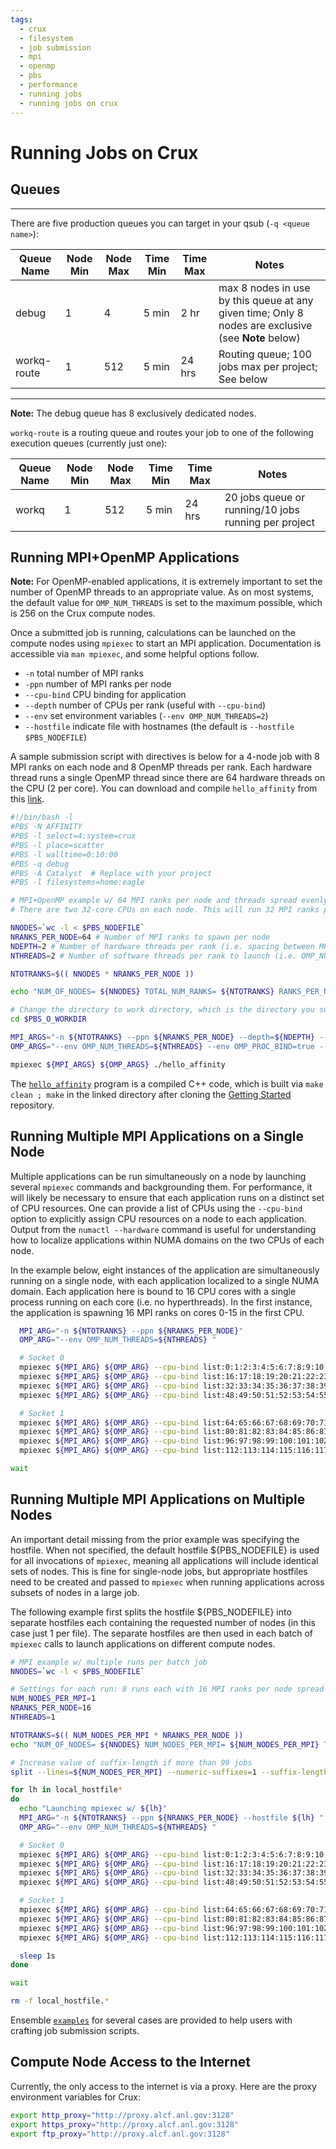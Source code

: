 ```yaml
---
tags:
  - crux
  - filesystem
  - job submission
  - mpi
  - openmp
  - pbs
  - performance
  - running jobs
  - running jobs on crux
---
```


# Running Jobs on Crux

## Queues

*******

There are five production queues you can target in your qsub (`-q <queue name>`):

| Queue Name    | Node Min | Node Max | Time Min | Time Max | Notes                                                                                                |
|---------------|----------|----------|----------|----------|------------------------------------------------------------------------------------------------------|
| debug         | 1        | 4        | 5 min    | 2 hr     | max 8 nodes in use by this queue at any given time; Only 8 nodes are exclusive (see **Note** below) |
| workq-route   | 1        | 512      | 5 min    | 24 hrs   | Routing queue; 100 jobs max per project; See below                                                                             |

******

**Note:** The debug queue has 8 exclusively dedicated nodes.

`workq-route` is a routing queue and routes your job to one of the following execution queues (currently just one):

| Queue Name      | Node Min | Node Max | Time Min | Time Max | Notes                                  |
|-----------------|----------|----------|----------|----------|----------------------------------------|
| workq           | 1        | 512      | 5 min    | 24 hrs   | 20 jobs queue or running/10 jobs running per project |

## Running MPI+OpenMP Applications

**Note:** For OpenMP-enabled applications, it is extremely important to set the number of OpenMP threads to an appropriate value. As on most systems, the default value for `OMP_NUM_THREADS` is set to the maximum possible, which is 256 on the Crux compute nodes.

Once a submitted job is running, calculations can be launched on the compute nodes using `mpiexec` to start an MPI application. Documentation is accessible via `man mpiexec`, and some helpful options follow.

* `-n` total number of MPI ranks
* `-ppn` number of MPI ranks per node
* `--cpu-bind` CPU binding for application
* `--depth` number of CPUs per rank (useful with `--cpu-bind`)
* `--env` set environment variables (`--env OMP_NUM_THREADS=2`)
* `--hostfile` indicate file with hostnames (the default is `--hostfile $PBS_NODEFILE`)

A sample submission script with directives is below for a 4-node job with 8 MPI ranks on each node and 8 OpenMP threads per rank. Each hardware thread runs a single OpenMP thread since there are 64 hardware threads on the CPU (2 per core).
You can download and compile `hello_affinity` from this [link](https://github.com/argonne-lcf/GettingStarted/tree/master/Examples/Crux/affinity).

```bash
#!/bin/bash -l
#PBS -N AFFINITY
#PBS -l select=4:system=crux
#PBS -l place=scatter
#PBS -l walltime=0:10:00
#PBS -q debug
#PBS -A Catalyst  # Replace with your project
#PBS -l filesystems=home:eagle

# MPI+OpenMP example w/ 64 MPI ranks per node and threads spread evenly across cores
# There are two 32-core CPUs on each node. This will run 32 MPI ranks per CPU, 2 OpenMP threads per rank, and each thread bound to a single core.

NNODES=`wc -l < $PBS_NODEFILE`
NRANKS_PER_NODE=64 # Number of MPI ranks to spawn per node
NDEPTH=2 # Number of hardware threads per rank (i.e. spacing between MPI ranks)
NTHREADS=2 # Number of software threads per rank to launch (i.e. OMP_NUM_THREADS)

NTOTRANKS=$(( NNODES * NRANKS_PER_NODE ))

echo "NUM_OF_NODES= ${NNODES} TOTAL_NUM_RANKS= ${NTOTRANKS} RANKS_PER_NODE= ${NRANKS_PER_NODE} THREADS_PER_RANK= ${NTHREADS}"

# Change the directory to work directory, which is the directory you submit the job.
cd $PBS_O_WORKDIR

MPI_ARGS="-n ${NTOTRANKS} --ppn ${NRANKS_PER_NODE} --depth=${NDEPTH} --cpu-bind depth "
OMP_ARGS="--env OMP_NUM_THREADS=${NTHREADS} --env OMP_PROC_BIND=true --env OMP_PLACES=cores "

mpiexec ${MPI_ARGS} ${OMP_ARGS} ./hello_affinity
```

The [`hello_affinity`](https://github.com/argonne-lcf/GettingStarted/tree/master/Examples/Crux/affinity_omp) program is a compiled C++ code, which is built via `make clean ; make` in the linked directory after cloning the [Getting Started](https://github.com/argonne-lcf/GettingStarted) repository.

## Running Multiple MPI Applications on a Single Node

Multiple applications can be run simultaneously on a node by launching several `mpiexec` commands and backgrounding them. For performance, it will likely be necessary to ensure that each application runs on a distinct set of CPU resources. One can provide a list of CPUs using the `--cpu-bind` option to explicitly assign CPU resources on a node to each application. Output from the `numactl --hardware` command is useful for understanding how to localize applications within NUMA domains on the two CPUs of each node.

In the example below, eight instances of the application are simultaneously running on a single node, with each application localized to a single NUMA domain. Each application here is bound to 16 CPU cores with a single process running on each core (i.e. no hyperthreads). In the first instance, the application is spawning 16 MPI ranks on cores 0-15 in the first CPU.

```bash
  MPI_ARG="-n ${NTOTRANKS} --ppn ${NRANKS_PER_NODE}"
  OMP_ARG="--env OMP_NUM_THREADS=${NTHREADS} "

  # Socket 0
  mpiexec ${MPI_ARG} ${OMP_ARG} --cpu-bind list:0:1:2:3:4:5:6:7:8:9:10:11:12:13:14:15 ./hello_affinity &
  mpiexec ${MPI_ARG} ${OMP_ARG} --cpu-bind list:16:17:18:19:20:21:22:23:24:25:26:27:28:29:30:31 ./hello_affinity &
  mpiexec ${MPI_ARG} ${OMP_ARG} --cpu-bind list:32:33:34:35:36:37:38:39:40:41:42:43:44:45:46:47 ./hello_affinity &
  mpiexec ${MPI_ARG} ${OMP_ARG} --cpu-bind list:48:49:50:51:52:53:54:55:56:57:58:59:60:61:62:63 ./hello_affinity &

  # Socket 1
  mpiexec ${MPI_ARG} ${OMP_ARG} --cpu-bind list:64:65:66:67:68:69:70:71:72:73:74:75:76:77:78:79 ./hello_affinity &
  mpiexec ${MPI_ARG} ${OMP_ARG} --cpu-bind list:80:81:82:83:84:85:86:87:88:89:90:91:92:93:94:95 ./hello_affinity &
  mpiexec ${MPI_ARG} ${OMP_ARG} --cpu-bind list:96:97:98:99:100:101:102:103:104:105:106:107:108:109:110:111 ./hello_affinity &
  mpiexec ${MPI_ARG} ${OMP_ARG} --cpu-bind list:112:113:114:115:116:117:118:119:120:121:122:123:124:125:126:127 ./hello_affinity &

wait
```

## Running Multiple MPI Applications on Multiple Nodes

An important detail missing from the prior example was specifying the hostfile. When not specified, the default hostfile ${PBS_NODEFILE} is used for all invocations of `mpiexec`, meaning all applications will include identical sets of nodes. This is fine for single-node jobs, but appropriate hostfiles need to be created and passed to `mpiexec` when running applications across subsets of nodes in a large job.

The following example first splits the hostfile ${PBS_NODEFILE} into separate hostfiles each containing the requested number of nodes (in this case just 1 per file). The separate hostfiles are then used in each batch of `mpiexec` calls to launch applications on different compute nodes.

```bash
# MPI example w/ multiple runs per batch job
NNODES=`wc -l < $PBS_NODEFILE`

# Settings for each run: 8 runs each with 16 MPI ranks per node spread evenly across specified subset of cores
NUM_NODES_PER_MPI=1
NRANKS_PER_NODE=16
NTHREADS=1

NTOTRANKS=$(( NUM_NODES_PER_MPI * NRANKS_PER_NODE ))
echo "NUM_OF_NODES= ${NNODES} NUM_NODES_PER_MPI= ${NUM_NODES_PER_MPI} TOTAL_NUM_RANKS= ${NTOTRANKS} RANKS_PER_NODE= ${NRANKS_PER_NODE} THREADS_PER_RANK= ${NTHREADS}"

# Increase value of suffix-length if more than 99 jobs
split --lines=${NUM_NODES_PER_MPI} --numeric-suffixes=1 --suffix-length=2 $PBS_NODEFILE local_hostfile.

for lh in local_hostfile*
do
  echo "Launching mpiexec w/ ${lh}"
  MPI_ARG="-n ${NTOTRANKS} --ppn ${NRANKS_PER_NODE} --hostfile ${lh} "
  OMP_ARG="--env OMP_NUM_THREADS=${NTHREADS} "

  # Socket 0
  mpiexec ${MPI_ARG} ${OMP_ARG} --cpu-bind list:0:1:2:3:4:5:6:7:8:9:10:11:12:13:14:15 ./hello_affinity &
  mpiexec ${MPI_ARG} ${OMP_ARG} --cpu-bind list:16:17:18:19:20:21:22:23:24:25:26:27:28:29:30:31 ./hello_affinity &
  mpiexec ${MPI_ARG} ${OMP_ARG} --cpu-bind list:32:33:34:35:36:37:38:39:40:41:42:43:44:45:46:47 ./hello_affinity &
  mpiexec ${MPI_ARG} ${OMP_ARG} --cpu-bind list:48:49:50:51:52:53:54:55:56:57:58:59:60:61:62:63 ./hello_affinity &

  # Socket 1
  mpiexec ${MPI_ARG} ${OMP_ARG} --cpu-bind list:64:65:66:67:68:69:70:71:72:73:74:75:76:77:78:79 ./hello_affinity &
  mpiexec ${MPI_ARG} ${OMP_ARG} --cpu-bind list:80:81:82:83:84:85:86:87:88:89:90:91:92:93:94:95 ./hello_affinity &
  mpiexec ${MPI_ARG} ${OMP_ARG} --cpu-bind list:96:97:98:99:100:101:102:103:104:105:106:107:108:109:110:111 ./hello_affinity &
  mpiexec ${MPI_ARG} ${OMP_ARG} --cpu-bind list:112:113:114:115:116:117:118:119:120:121:122:123:124:125:126:127 ./hello_affinity &

  sleep 1s
done

wait

rm -f local_hostfile.*
```

Ensemble [`examples`](https://github.com/argonne-lcf/GettingStarted/tree/master/Examples/Crux/ensemble) for several cases are provided to help users with crafting job submission scripts.

## Compute Node Access to the Internet

Currently, the only access to the internet is via a proxy. Here are the proxy environment variables for Crux:

```bash
export http_proxy="http://proxy.alcf.anl.gov:3128"
export https_proxy="http://proxy.alcf.anl.gov:3128"
export ftp_proxy="http://proxy.alcf.anl.gov:3128"
```